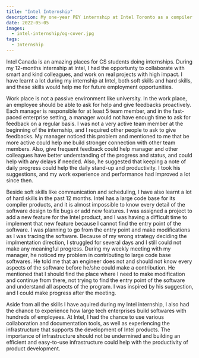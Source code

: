 ```yaml
---
title: "Intel Internship"
description: My one-year PEY internship at Intel Toronto as a compiler software engineer
date: 2022-05-05
images:
  - intel-internship/og-cover.jpg
tags:
  - Internship
---
```


<!-- Linter is getting confused about the asterisks in cron syntax -->
<!-- markdownlint-disable MD037 -->

Intel Canada is an amazing places for CS students doing internships. During my 12-months internship at Intel, I had the opportunty to collaborate with smart and kind colleagues, and work on real projects with high impact. I have learnt a lot during my internship at Intel, both soft skills and hard skills, and these skills would help me for future employment opportunities.

Work place is not a passive environment like university. In the work place, an employee should be able to ask for help and give feedbacks proactively. Each manager is responsible for at least 5 team member, and in the fast-paced enterprise setting, a manager would not have enough time to ask for feedback on a regular basis. I was not a very active team member at the beginning of the internship, and I required other people to ask to give feedbacks. My manager noticed this problem and mentioned to me that be more active could help me build stronger connection with other team members. Also, give frequent feedback could help manager and other colleagues have better understanding of the progress and status, and could help with any delays if needed. Also, he suggested that keeping a note of daily progress could help the daily stand-up and productivity. I took his suggestions, and my work experience and performance had improved a lot since then.

Beside soft skills like communication and scheduling, I have also learnt a lot of hard skills in the past 12 months. Intel has a large code base for its compiler products, and it is almost impossible to know every detail of the software design to fix bugs or add new features. I was assigned a project to add a new feature for the Intel product, and I was having a difficult time to implement that new feature because I cannot find the entry point of the software. I was planning to go from the entry point and make modifications as I was tracing the software. Because of my wrong strategy deciding the implmentation direction, I struggled for several days and I still could not make any meaningful progress. During my weekly meeting with my manager, he noticed my problem in contributing to large code base softwares. He told me that an engineer does not and should not know every aspects of the software before he/she could make a contribution. He mentioned that I should find the place where I need to make modification and continue from there, not trying to find the entry point of the software and understand all aspects of the program. I was inspired by his suggestion, and I could make progress after the meeting.

Aside from all the skills I have aquired during my Intel internship, I also had the chance to experience how large tech enterprises build softwares with hundreds of employees. At Intel, I had the chance to use various collaboration and documentation tools, as well as experiencing the infrastructure that supports the development of Intel products. The importance of infrastructure should not be undermined and building an efficient and easy-to-use infrastructure could help with the productivity of product development.
